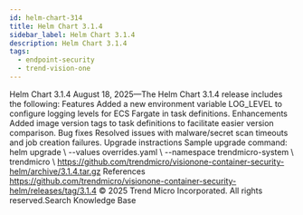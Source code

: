 ```yaml
---
id: helm-chart-314
title: Helm Chart 3.1.4
sidebar_label: Helm Chart 3.1.4
description: Helm Chart 3.1.4
tags:
  - endpoint-security
  - trend-vision-one
---
```


 Helm Chart 3.1.4 August 18, 2025—The Helm Chart 3.1.4 release includes the following: Features Added a new environment variable LOG_LEVEL to configure logging levels for ECS Fargate in task definitions. Enhancements Added image version tags to task definitions to facilitate easier version comparison. Bug fixes Resolved issues with malware/secret scan timeouts and job creation failures. Upgrade instractions Sample upgrade command: helm upgrade \ --values overrides.yaml \ --namespace trendmicro-system \ trendmicro \ https://github.com/trendmicro/visionone-container-security-helm/archive/3.1.4.tar.gz References https://github.com/trendmicro/visionone-container-security-helm/releases/tag/3.1.4 © 2025 Trend Micro Incorporated. All rights reserved.Search Knowledge Base